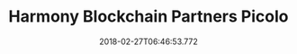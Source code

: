 ---
templateKey: partner-member
name: Picolo
title: Harmony Blockchain Partners Picolo
feature: Decentralized database
web: 'https://picolo.network/'
logo: /images/partners/Harmony-Blockchain-Partner-Picolo.png
date: 2018-02-27T06:46:53.772
---